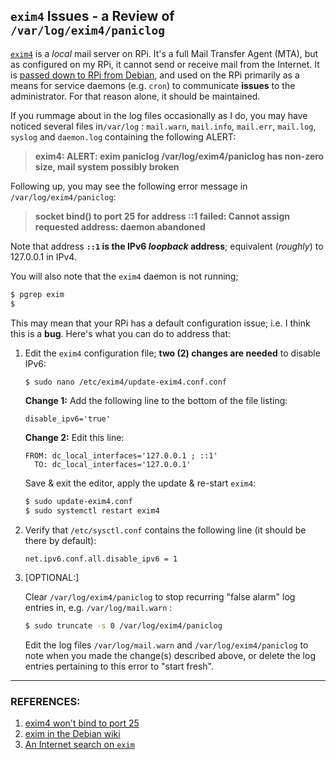 ## `exim4` Issues - a Review of `/var/log/exim4/paniclog`

[`exim4`](https://en.wikipedia.org/wiki/Exim) is a *local* mail server on RPi. It's a full Mail Transfer Agent (MTA), but as configured on my RPi, it cannot send or receive mail from the Internet. It is [passed down to RPi from Debian](https://wiki.debian.org/Exim), and used on the RPi primarily as a means for service daemons (e.g. `cron`) to communicate **issues** to the administrator. For that reason alone, it should be maintained. 

If you rummage about in the log files occasionally as I do, you may have noticed several files in`/var/log` : `mail.warn`, `mail.info`, `mail.err`, `mail.log`, `syslog` and `daemon.log` containing the following ALERT:  

> **exim4: ALERT: exim paniclog /var/log/exim4/paniclog has non-zero size, mail system possibly broken** 

Following up, you may see the following error message in `/var/log/exim4/paniclog`:  

> **socket bind() to port 25 for address ::1 failed: Cannot assign requested address: daemon abandoned**

Note that address **`::1` is the IPv6 *loopback* address**; equivalent (*roughly*) to 127.0.0.1 in IPv4.

You will also note that the `exim4` daemon is not running; 

``` bash
$ pgrep exim 
$
```

This may mean that your RPi has a default configuration issue; i.e. I think this is a **bug**. Here's what you can do to address that: 

1. Edit the `exim4` configuration file; **two (2) changes are needed** to disable IPv6: 

   ```bash
   $ sudo nano /etc/exim4/update-exim4.conf.conf
   ```

   **Change 1:**  Add the following line to the bottom of the file listing: 

   ```
   disable_ipv6='true'
   ```

   **Change 2:**  Edit this line:

   ```
   FROM: dc_local_interfaces='127.0.0.1 ; ::1'
     TO: dc_local_interfaces='127.0.0.1'
   ```

   Save & exit the editor, apply the update & re-start `exim4`: 

   ```bash
   $ sudo update-exim4.conf
   $ sudo systemctl restart exim4
   ```

2. Verify that `/etc/sysctl.conf` contains the following line (it should be there by default):


   ```
   net.ipv6.conf.all.disable_ipv6 = 1
   ```

3. [OPTIONAL:] 

   Clear `/var/log/exim4/paniclog`  to stop recurring "false alarm" log entries in, e.g. `/var/log/mail.warn` : 
   
   ```bash
   $ sudo truncate -s 0 /var/log/exim4/paniclog
   ```
   
   Edit the log files `/var/log/mail.warn` and `/var/log/exim4/paniclog` to note when you made the change(s) described above, or delete the log entries pertaining to this error to "start fresh".



---

### REFERENCES: 

1. [exim4 won't bind to port 25](https://www.linux.org/threads/exim4-wont-bind-to-port-25.22915/) 
2. [exim in the Debian wiki](https://wiki.debian.org/Exim) 
3. [An Internet search on `exim`](https://duckduckgo.com/?t=ffnt&q=exim4&ia=web) 